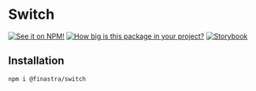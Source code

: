 # Switch

[![See it on NPM!](https://img.shields.io/npm/v/@finastra/switch?style=for-the-badge)](https://www.npmjs.com/package/@finastra/switch)
[![How big is this package in your project?](https://img.shields.io/bundlephobia/minzip/@finastra/switch?style=for-the-badge)](https://bundlephobia.com/result?p=@finastra/switch')
[![Storybook](https://shields.io/badge/-Play%20with%20this%20web%20component-2a0481?logo=storybook&style=for-the-badge)](https://finastra.github.io/finastra-design-system/?path=/story/components-switch--default)
## Installation

```
npm i @finastra/switch
```
